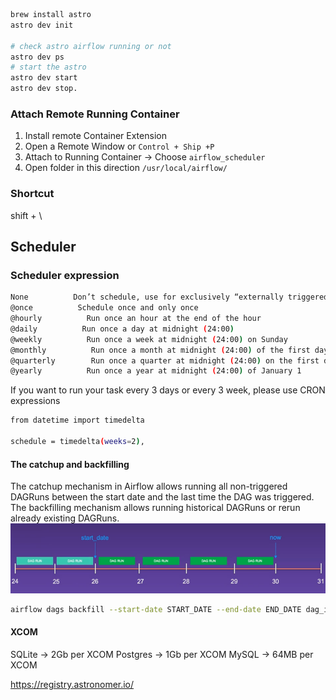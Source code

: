 

```bash
brew install astro
astro dev init

# check astro airflow running or not
astro dev ps
# start the astro
astro dev start
astro dev stop.


```

###  Attach Remote Running Container
1. Install remote Container Extension
2. Open a Remote Window or `Control + Ship +P` 
3. Attach to Running Container -> Choose `airflow_scheduler`
4. Open folder in this direction `/usr/local/airflow/`


### Shortcut
shift + \



## Scheduler
### Scheduler expression
```bash
None          Don’t schedule, use for exclusively “externally triggered” DAGs
@once          Schedule once and only once
@hourly          Run once an hour at the end of the hour
@daily          Run once a day at midnight (24:00)
@weekly          Run once a week at midnight (24:00) on Sunday
@monthly          Run once a month at midnight (24:00) of the first day of the month
@quarterly        Run once a quarter at midnight (24:00) on the first day
@yearly          Run once a year at midnight (24:00) of January 1
```

If you want to run your task every 3 days or every 3 week, please use CRON expressions
```bash
from datetime import timedelta

schedule = timedelta(weeks=2),
```


#### The catchup and backfilling
The catchup mechanism in Airflow allows running all non-triggered DAGRuns between the start date and the last time the DAG was triggered. The backfilling mechanism allows running historical DAGRuns or rerun already existing DAGRuns.
![catchup_andbackfill](./images/catchup_andbackfill.png)
```bash
airflow dags backfill --start-date START_DATE --end-date END_DATE dag_id
```

#### XCOM
SQLite -> 2Gb per XCOM
Postgres -> 1Gb per XCOM
MySQL -> 64MB per XCOM


https://registry.astronomer.io/